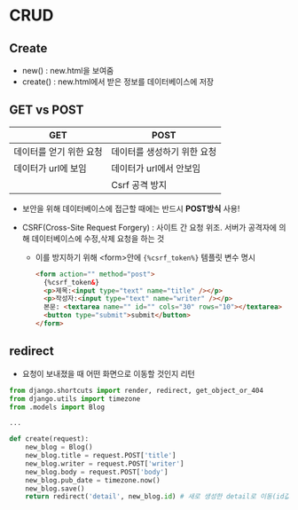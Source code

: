 # CRUD

## Create

- new() : new.html을 보여줌
- create() : new.html에서 받은 정보를 데이터베이스에 저장

## GET vs POST

| GET                     | POST                        |
| ----------------------- | --------------------------- |
| 데이터를 얻기 위한 요청 | 데이터를 생성하기 위한 요청 |
| 데이터가 url에 보임     | 데이터가 url에서 안보임     |
|                         | Csrf 공격 방지              |

- 보안을 위해 데이터베이스에 접근할 때에는 반드시 **POST방식** 사용!
- CSRF(Cross-Site Request Forgery) : 사이트 간 요청 위조. 서버가 공격자에 의해 데이터베이스에 수정,삭제 요청을 하는 것

  - 이를 방지하기 위해 \<form>안에 `{%csrf_token%}` 템플릿 변수 명시

    ```html
    <form action="" method="post">
      {%csrf_token&}
      <p>제목:<input type="text" name="title" /></p>
      <p>작성자:<input type="text" name="writer" /></p>
      본문: <textarea name="" id="" cols="30" rows="10"></textarea>
      <button type="submit">submit</button>
    </form>
    ```

## redirect

- 요청이 보내졌을 때 어떤 화면으로 이동할 것인지 리턴

```py
from django.shortcuts import render, redirect, get_object_or_404
from django.utils import timezone
from .models import Blog

...

def create(request):
    new_blog = Blog()
    new_blog.title = request.POST['title']
    new_blog.writer = request.POST['writer']
    new_blog.body = request.POST['body']
    new_blog.pub_date = timezone.now()
    new_blog.save()
    return redirect('detail', new_blog.id) # 새로 생성한 detail로 이동(id값 이용해서)
```
